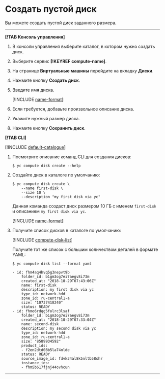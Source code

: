 # Создать пустой диcк

Вы можете создать пустой диск заданного размера.

---

**[!TAB Консоль управления]**

1. В консоли управления выберите каталог, в котором нужно создать диск.
1. Выберите сервис **[!KEYREF compute-name]**.
1. На странице **Виртуальные машины** перейдите на вкладку **Диски**.
1. Нажмите кнопку **Создать диск**.
1. Введите имя диска.

    [!INCLUDE [name-format](../../../_includes/name-format.md)]

1. Если требуется, добавьте произвольное описание диска.
1. Укажите нужный размер диска.
1. Нажмите кнопку **Сохранить диск**.

**[!TAB CLI]**

[!INCLUDE [default-catalogue](../../../_includes/default-catalogue.md)]

1. Посмотрите описание команд CLI для создания дисков:

    ```
    $ yc compute disk create --help
    ```

1. Создайте диск в каталоге по умолчанию:

    ```
    $ yc compute disk create \
        --name first-disk \
        --size 10 \
        --description "my first disk via yc"
    ```

    Данная команда создаст диск размером 10 ГБ с именем `first-disk` и описанием `my first disk via yc`.

    [!INCLUDE [name-format](../../../_includes/name-format.md)]

1. Получите список дисков в каталоге по умолчанию:

    [!INCLUDE [compute-disk-list](../../../_includes/compute/disk-list.md)]

    Получите тот же список c большим количеством деталей в формате YAML:

    ```
    $ yc compute disk list --format yaml

    - id: fhm4aq4hvq5g3nepvt9b
        folder_id: b1gm3og7ei7aegv8i73m
        created_at: "2018-10-29T07:43:06Z"
        name: first-disk
        description: my first disk via yc
        type_id: network-hdd
        zone_id: ru-central1-a
        size: "10737418240"
        status: READY
    - id: fhmo6rdqg5folrc3lsaf
        folder_id: b1gm3og7ei7aegv8i73m
        created_at: "2018-10-29T07:33:04Z"
        name: second-disk
        description: my second disk via yc
        type_id: network-hdd
        zone_id: ru-central1-a
        size: "8589934592"
        product_ids:
        - f2en2dtd08b5la74mlde
        status: READY
        source_image_id: fdvk34al8k5nltb58shr
        instance_ids:
        - fhm5b617fjnj44ovhcun
    ```

---
